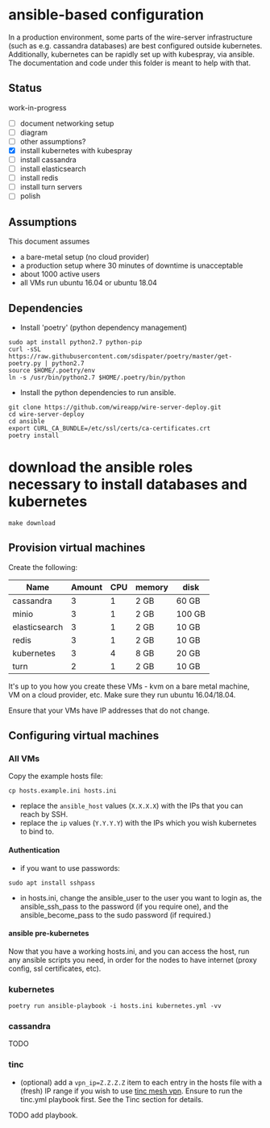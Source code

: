 # ansible-based configuration

In a production environment, some parts of the wire-server infrastructure (such as e.g. cassandra databases) are best configured outside kubernetes. Additionally, kubernetes can be rapidly set up with kubespray, via ansible.
The documentation and code under this folder is meant to help with that.

## Status

work-in-progress

- [ ] document networking setup
- [ ] diagram
- [ ] other assumptions?
- [x] install kubernetes with kubespray
- [ ] install cassandra
- [ ] install elasticsearch
- [ ] install redis
- [ ] install turn servers
- [ ] polish

## Assumptions

This document assumes

* a bare-metal setup (no cloud provider)
* a production setup where 30 minutes of downtime is unacceptable
* about 1000 active users
* all VMs run ubuntu 16.04 or ubuntu 18.04

## Dependencies


* Install 'poetry' (python dependency management)
```
sudo apt install python2.7 python-pip
curl -sSL https://raw.githubusercontent.com/sdispater/poetry/master/get-poetry.py | python2.7
source $HOME/.poetry/env
ln -s /usr/bin/python2.7 $HOME/.poetry/bin/python
```

* Install the python dependencies to run ansible.
```
git clone https://github.com/wireapp/wire-server-deploy.git
cd wire-server-deploy
cd ansible
export CURL_CA_BUNDLE=/etc/ssl/certs/ca-certificates.crt
poetry install
```

# download the ansible roles necessary to install databases and kubernetes
```
make download
```

## Provision virtual machines

Create the following:

| Name          | Amount | CPU | memory | disk   |
| ----          | --     | --  | --     | ---    |
| cassandra     | 3      | 1   | 2 GB   | 60 GB  |
| minio         | 3      | 1   | 2 GB   | 100 GB |
| elasticsearch | 3      | 1   | 2 GB   | 10 GB  |
| redis         | 3      | 1   | 2 GB   | 10 GB  |
| kubernetes    | 3      | 4   | 8 GB   | 20 GB  |
| turn          | 2      | 1   | 2 GB   | 10 GB  |

It's up to you how you create these VMs - kvm on a bare metal machine, VM on a cloud provider, etc. Make sure they run ubuntu 16.04/18.04.

Ensure that your VMs have IP addresses that do not change.

## Configuring virtual machines

### All VMs

Copy the example hosts file:

`cp hosts.example.ini hosts.ini`

* replace the `ansible_host` values (`X.X.X.X`) with the IPs that you can reach by SSH.
* replace the `ip` values (`Y.Y.Y.Y`) with the IPs which you wish kubernetes to bind to.

#### Authentication
* if you want to use passwords:
```
sudo apt install sshpass
```
* in hosts.ini, change the ansible_user to the user you want to login as, the ansible_ssh_pass to the password (if you require one), and the ansible_become_pass to the sudo password (if required.)

#### ansible pre-kubernetes
Now that you have a working hosts.ini, and you can access the host, run any ansible scripts you need, in order for the nodes to have internet (proxy config, ssl certificates, etc).

### kubernetes

```
poetry run ansible-playbook -i hosts.ini kubernetes.yml -vv
```

### cassandra

TODO

### tinc

* (optional) add a `vpn_ip=Z.Z.Z.Z` item to each entry in the hosts file with a (fresh) IP range if you wish to use [tinc mesh vpn](http://tinc-vpn.org/). Ensure to run the tinc.yml playbook first. See the Tinc section for details. 

TODO add playbook.
